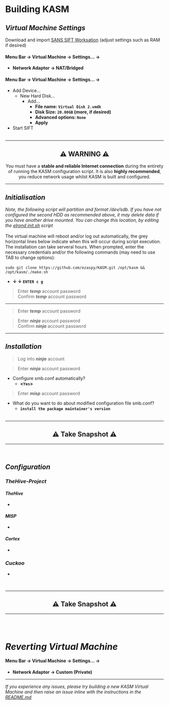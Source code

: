# Building KASM

## _Virtual Machine Settings_
Download and import [SANS SIFT Worksation](https://www.sans.org/tools/sift-workstation/) (adjust settings such as RAM if desired)<br>

#### **Menu Bar -> Virtual Machine -> Settings... ->**

- **Network Adaptor -> NAT/Bridged**<br>

#### **Menu Bar -> Virtual Machine -> Settings... ->**
 - Add Device...
   - New Hard Disk...
     - Add...
       - **File name: `Virtual Disk 2.vmdk`**
       - **Disk Size: `20.00GB` (more, if desired)**
       - **Advanced options: `None`**
       - **Apply**
- Start SIFT<br><br>

---
<h2 align="center">⚠️ WARNING ⚠️</h2>
<p align="center">You must have a <b>stable and reliable Internet connection</b> during the entirety of running the KASM configuration script. It is also <b>highly recommended</b>, you reduce network usage whilst KASM is built and configured.</p>

---
## _Initialisation_
_Note, the following script will partition and format /dev/sdb. If you have not configured the second HDD as recommended above, it may delete data if you have another drive mounted. You can change this location, by editing the [elrond init.sh](https://github.com/ezaspy/elrond/blob/main/elrond/tools/config/scripts/init.sh) script_<br><br>
The virtual machine will reboot and/or log out automatically, the grey horizontal lines below indicate when this will occur during script execution.<br>
The installation can take serveral hours. When prompted, enter the necessary credentials and/or the following commands (may need to use TAB to change options):<br><br>
`sudo git clone https://github.com/ezaspy/KASM.git /opt/kasm && /opt/kasm/./make.sh`

 - **&darr; &darr; `ENTER c g`**<br>

> Enter **_temp_** account password<br>
> Confirm **_temp_** account password<br>

---

> Enter **_temp_** account password<br>

> Enter **_ninja_** account password<br>
> Confirm **_ninja_** account password<br>

---
## _Installation_
> Log into **_ninja_** account<br>

> Enter **_ninja_** account password<br>

 - Configure smb.conf automatically?<br>
   - **&lt;`Yes`&gt;**<br>

> Enter **_misp_** account password<br>
 - What do you want to do about modified configuration file smb.conf?<br>
   - **`install the package maintainer's version`**<br><br>

---
<h2 align="center">⚠️ Take Snapshot ⚠️</h2>

---
<br>

## _Configuration_
### _TheHive-Project_
#### _TheHive_
 - 
#### _MISP_
 - 
#### _Cortex_
 - 
### _Cuckoo_
 - 
<br>

---
<h2 align="center">⚠️ Take Snapshot ⚠️</h2>

---
<br><br>

# _Reverting Virtual Machine_

#### **Menu Bar -> Virtual Machine -> Settings... ->**

- **Network Adaptor -> Custom (Private)**<br>

---

_If you experience any issues, please try building a new KASM Virtual Machine and then raise an issue inline with the instructions in the [README.md](https://github.com/ezaspy/KASM/blob/main/kasm/README.md)_<br>
